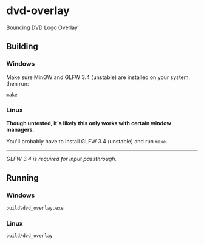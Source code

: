# dvd-overlay
Bouncing DVD Logo Overlay

## Building

### Windows
Make sure MinGW and GLFW 3.4 (unstable) are installed on your system, then run:
```
make
```

### Linux
**Though untested, it's likely this only works with certain window managers.**

You'll probably have to install GLFW 3.4 (unstable) and run `make`.

---

*GLFW 3.4 is required for input passthrough.*

## Running

### Windows
```
build\dvd_overlay.exe
```

### Linux
```
build/dvd_overlay
```